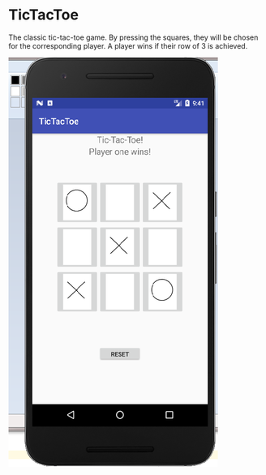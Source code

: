 # TicTacToe

The classic tic-tac-toe game. By pressing the squares, they will be chosen for the corresponding player. A player wins if their row of 3 is achieved.


![alt text](tictactoe_image.png " ")
